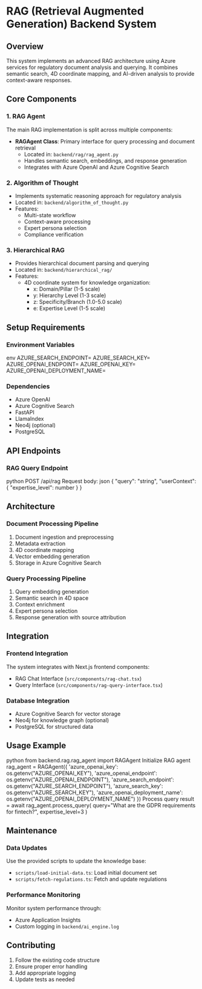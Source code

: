 # RAG (Retrieval Augmented Generation) Backend System

## Overview

This system implements an advanced RAG architecture using Azure services for regulatory document analysis and querying. It combines semantic search, 4D coordinate mapping, and AI-driven analysis to provide context-aware responses.

## Core Components

### 1. RAG Agent
The main RAG implementation is split across multiple components:

- **RAGAgent Class**: Primary interface for query processing and document retrieval
  - Located in: `backend/rag/rag_agent.py`
  - Handles semantic search, embeddings, and response generation
  - Integrates with Azure OpenAI and Azure Cognitive Search

### 2. Algorithm of Thought
- Implements systematic reasoning approach for regulatory analysis
- Located in: `backend/algorithm_of_thought.py`
- Features:
  - Multi-state workflow
  - Context-aware processing
  - Expert persona selection
  - Compliance verification

### 3. Hierarchical RAG
- Provides hierarchical document parsing and querying
- Located in: `backend/hierarchical_rag/`
- Features:
  - 4D coordinate system for knowledge organization:
    - x: Domain/Pillar (1-5 scale)
    - y: Hierarchy Level (1-3 scale)
    - z: Specificity/Branch (1.0-5.0 scale)
    - e: Expertise Level (1-5 scale)

## Setup Requirements

### Environment Variables
env
AZURE_SEARCH_ENDPOINT=
AZURE_SEARCH_KEY=
AZURE_OPENAI_ENDPOINT=
AZURE_OPENAI_KEY=
AZURE_OPENAI_DEPLOYMENT_NAME=

### Dependencies
- Azure OpenAI
- Azure Cognitive Search
- FastAPI
- LlamaIndex
- Neo4j (optional)
- PostgreSQL

## API Endpoints

### RAG Query Endpoint
python
POST /api/rag
Request body:
json
{
"query": "string",
"userContext": {
"expertise_level": number
}
}
## Architecture

### Document Processing Pipeline
1. Document ingestion and preprocessing
2. Metadata extraction
3. 4D coordinate mapping
4. Vector embedding generation
5. Storage in Azure Cognitive Search

### Query Processing Pipeline
1. Query embedding generation
2. Semantic search in 4D space
3. Context enrichment
4. Expert persona selection
5. Response generation with source attribution

## Integration

### Frontend Integration
The system integrates with Next.js frontend components:
- RAG Chat Interface (`src/components/rag-chat.tsx`)
- Query Interface (`src/components/rag-query-interface.tsx`)

### Database Integration
- Azure Cognitive Search for vector storage
- Neo4j for knowledge graph (optional)
- PostgreSQL for structured data

## Usage Example
python
from backend.rag.rag_agent import RAGAgent
Initialize RAG agent
rag_agent = RAGAgent({
'azure_openai_key': os.getenv("AZURE_OPENAI_KEY"),
'azure_openai_endpoint': os.getenv("AZURE_OPENAI_ENDPOINT"),
'azure_search_endpoint': os.getenv("AZURE_SEARCH_ENDPOINT"),
'azure_search_key': os.getenv("AZURE_SEARCH_KEY"),
'azure_openai_deployment_name': os.getenv("AZURE_OPENAI_DEPLOYMENT_NAME")
})
Process query
result = await rag_agent.process_query(
query="What are the GDPR requirements for fintech?",
expertise_level=3
)
## Maintenance

### Data Updates
Use the provided scripts to update the knowledge base:
- `scripts/load-initial-data.ts`: Load initial document set
- `scripts/fetch-regulations.ts`: Fetch and update regulations

### Performance Monitoring
Monitor system performance through:
- Azure Application Insights
- Custom logging in `backend/ai_engine.log`

## Contributing
1. Follow the existing code structure
2. Ensure proper error handling
3. Add appropriate logging
4. Update tests as needed
